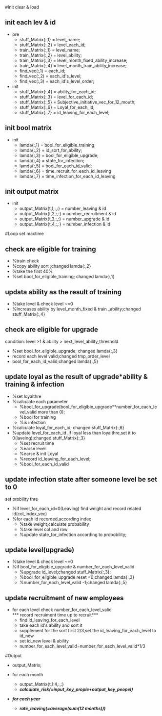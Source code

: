 #Init
clear & load

## init each lev & id
- pre
    - stuff_Matrix{:,1} = level_name;
    - stuff_Matrix{:,2} = level_each_id;
    - train_Matrix{:,1} = level_name;
    - train_Matrix{:,2} = level_ability;
    - train_Matrix{:,3} = level_month_fixed_ability_increase;
    - train_Matrix{:,4} = level_month_train_ability_increase;
    - find_vec(:,1)     = each_id;
    - find_vec(:,2)     = each_id's_level;
    - find_vec(:,3)     = each_id's_level_order;
- init
    - stuff_Matrix{:,4} = ability_for_each_id;
    - stuff_Matrix{:,3} = level_for_each_id;
    - stuff_Matrix{:,5} = Subjective_initiative_vec_for_12_mouth;
    - stuff_Matrix{:,6} = Loyal_for_each_id;
    - stuff_Matrix{:,7} = id_leaving_for_each_level;

## init bool matrix
- init
    - lamda{:,1}        = bool_for_eligible_training;
    - lamda{:,2}        = id_sort_for_ability;
    - lamda{:,3}        = bool_for_eligible_upgrade;
    - lamda{:,4}        = state_for_infection;
    - lamda{:,5}        = bool_for_each_id_valid;
    - lamda{:,6}        = time_recruit_for_each_id_leaving
    - lamda{:,7}        = time_infection_for_each_id_leaving

## init output matrix
- init
    - output_Matrix{t,1,:,:} = number_leaving & id
    - output_Matrix{t,2,:,:} = number_recruitment & id
    - output_Matrix{t,3,:,:} = number_upgrade & id
    - output_Matrix{t,4,:,:} = number_infection & id

#Loop
set maxtime
## check  are eligible for training
- %train check
- %copy ability sort ;changed lamda{:,2}
- %take the first 40%
- %set bool_for_eligible_training; changed lamda{:,1}

## updata ability as the result of training
- %take level & check level ~=0
- %Increases ability by level_month_fixed & train _ability;changed stuff_Matrix{:,4}

## check  are eligible for upgrade
condition: level >1 & ability > next_level_ability_threshold

- %set bool_for_eligible_upgrade; changed lamda{:,3}
- record each level valid;changed tmp_order_level
- bool_for_each_id_valid;changed lamda{:,5}

## update loyal as the result of upgrade*ability & training & infection
- %set loyalthre
- %calculate each parameter
    - %bool_for_upgrade(bool_for_eligible_upgrade**number_for_each_level_valid more than 0);
    - %bool for training
    - %is infection
- %calculate loyal_for_each_id; changed stuff_Matrix{:,6}
- %update level_for_each_id ,if loyal less than loyalthre,set it to 0(laveing);changed stuff_Matrix{:,3}
    - %set recruit time
    - %earse level
    - %earse & init Loyal
    - %record  id_leaving_for_each_level;
    - %bool_for_each_id_valid

## update infection state after someone level be set to 0
set probility thre

- %if level_for_each_id=0(Leaving) find weight and record related id(col_index_vec)
- %for each id recorded,according index
    - %take weight,calculate probability
    - %take level col and row
    - %update state_for_infection according to probobility;

## update level(upgrade)
- %take level & check level ~=0
- %if  bool_for_eligible_upgrade & number_for_each_level_valid
    - %upgrade id_level;changed stuff_Matrix{:,3};
    - %bool_for_eligible_upgrade reset =0;changed lamda{:,3}
    - %number_for_each_level_valid -1;changed lamda{:,5}

## update recruitment of new employees
- for each level check number_for_each_level_valid<br>
    *** record recruiment time up to recruit***
    - find id_leaving_for_each_level
    - take each id's ability and sort it
    - supplement for the sort first 2/3,set the id_leaving_for_each_level to id_new
    - set id_new level & ability
    - number_for_each_level_valid=number_for_each_level_valid*1/3

#Output
- output_Matrix;

- for each month
    - output_Matrix{t,1:4,:,:}
    - ***calculate_risk(=input_key_prople+output_key_peopel)***

- ***for each year***
    - ***rate_leaving(=average(sum(12 months)))***
